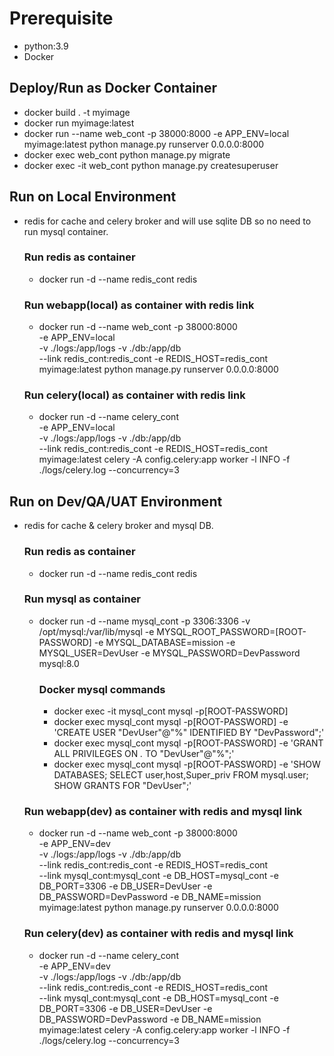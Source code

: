 # Prerequisite

- python:3.9
- Docker

## Deploy/Run as Docker Container

- docker build . -t myimage
- docker run myimage:latest
- docker run --name web_cont -p 38000:8000 -e APP_ENV=local myimage:latest python manage.py runserver 0.0.0.0:8000
- docker exec web_cont python manage.py migrate
- docker exec -it web_cont python manage.py createsuperuser

## Run on Local Environment

- redis for cache and celery broker and will use sqlite DB so no need to run mysql container.

    ### Run redis as container
    - docker run -d --name redis_cont redis

    ### Run webapp(local) as container with redis link
    - docker run -d --name web_cont -p 38000:8000  
        -e APP_ENV=local  
        -v ./logs:/app/logs -v ./db:/app/db  
        --link redis_cont:redis_cont -e REDIS_HOST=redis_cont  
        myimage:latest python manage.py runserver 0.0.0.0:8000 

    ### Run celery(local) as container with redis link
    - docker run -d --name celery_cont  
        -e APP_ENV=local  
        -v ./logs:/app/logs -v ./db:/app/db  
        --link redis_cont:redis_cont -e REDIS_HOST=redis_cont  
        myimage:latest celery -A config.celery:app worker -l INFO -f ./logs/celery.log --concurrency=3

## Run on Dev/QA/UAT Environment

- redis for cache & celery broker and mysql DB.

    ### Run redis as container
    - docker run -d --name redis_cont redis

    ### Run mysql as container
    - docker run -d --name mysql_cont -p 3306:3306 -v /opt/mysql:/var/lib/mysql -e MYSQL_ROOT_PASSWORD=[ROOT-PASSWORD] -e MYSQL_DATABASE=mission -e MYSQL_USER=DevUser -e MYSQL_PASSWORD=DevPassword mysql:8.0

        ### Docker mysql commands
        - docker exec -it mysql_cont mysql -p[ROOT-PASSWORD]
        - docker exec mysql_cont mysql -p[ROOT-PASSWORD] -e 'CREATE USER "DevUser"@"%" IDENTIFIED BY "DevPassword";'
        - docker exec mysql_cont mysql -p[ROOT-PASSWORD] -e 'GRANT ALL PRIVILEGES ON *.* TO "DevUser"@"%";'
        - docker exec mysql_cont mysql -p[ROOT-PASSWORD] -e 'SHOW DATABASES; SELECT user,host,Super_priv FROM mysql.user; SHOW GRANTS FOR "DevUser";'

    ### Run webapp(dev) as container with redis and mysql link
    - docker run -d --name web_cont -p 38000:8000  
        -e APP_ENV=dev  
        -v ./logs:/app/logs -v ./db:/app/db  
        --link redis_cont:redis_cont -e REDIS_HOST=redis_cont  
        --link mysql_cont:mysql_cont -e DB_HOST=mysql_cont -e DB_PORT=3306 -e DB_USER=DevUser -e DB_PASSWORD=DevPassword -e DB_NAME=mission  
        myimage:latest python manage.py runserver 0.0.0.0:8000

    ### Run celery(dev) as container with redis and mysql link
    - docker run -d --name celery_cont  
        -e APP_ENV=dev  
        -v ./logs:/app/logs -v ./db:/app/db  
        --link redis_cont:redis_cont -e REDIS_HOST=redis_cont  
        --link mysql_cont:mysql_cont -e DB_HOST=mysql_cont -e DB_PORT=3306 -e DB_USER=DevUser -e DB_PASSWORD=DevPassword -e DB_NAME=mission  
        myimage:latest celery -A config.celery:app worker -l INFO -f ./logs/celery.log --concurrency=3
